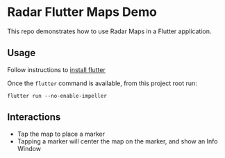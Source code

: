 # Radar Flutter Maps Demo

This repo demonstrates how to use Radar Maps in a Flutter application.

## Usage
Follow instructions to [install flutter](https://docs.flutter.dev/get-started/install)

Once the `flutter` command is available, from this project root run:
```
flutter run --no-enable-impeller
```

## Interactions
* Tap the map to place a marker
* Tapping a marker will center the map on the marker, and show an Info Window
